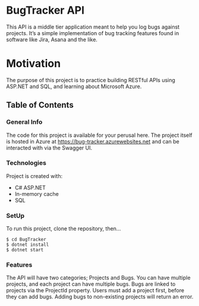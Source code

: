 # BugTracker API
This API is a middle tier application meant to help you log bugs against projects. It’s a simple implementation of bug tracking features found in software like Jira, Asana and the like.

# Motivation
The purpose of this project is to practice building RESTful APIs using ASP.NET and SQL, and learning about Microsoft Azure.

## Table of Contents
### General Info 
The code for this project is available for your perusal here. The project itself is hosted in Azure at https://bug-tracker.azurewebsites.net and can be interacted with via the Swagger UI.

### Technologies
Project is created with:
* C# ASP.NET
* In-memory cache
* SQL
### SetUp
To run this project, clone the repository, then...

```
$ cd BugTracker
$ dotnet install
$ dotnet start

```
### Features
The API will have two categories; Projects and Bugs. You can have multiple projects, and each project can have multiple bugs. Bugs are linked to projects via the ProjectId property. Users must add a project first, before they can add bugs. Adding bugs to non-existing projects will return an error.

